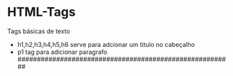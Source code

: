 # HTML-Tags

Tags básicas de texto 
 - h1,h2,h3,h4,h5,h6 serve para adcionar um titulo no cabeçalho
 - p1 tag para adicionar paragrafo
########################################################

